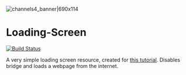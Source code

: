 ![channels4_banner|690x114](https://i.ibb.co/CHMD8y6/channels4-banner.jpg) 
# Loading-Screen

[![Build Status](https://travis-ci.com/inferno-collection/Loading-Screen.svg?branch=master)](https://travis-ci.com/inferno-collection/Loading-Screen)

A very simple loading screen resource, created for [this tutorial](https://forum.fivem.net/t/how-to-remove-the-bridge-using-a-new-or-existing-loading-screen-resource/798407). Disables bridge and loads a webpage from the internet.
